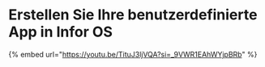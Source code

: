# Erstellen Sie Ihre benutzerdefinierte App in Infor OS



{% embed url="https://youtu.be/TituJ3ljVQA?si=_9VWR1EAhWYjpBRb" %}
